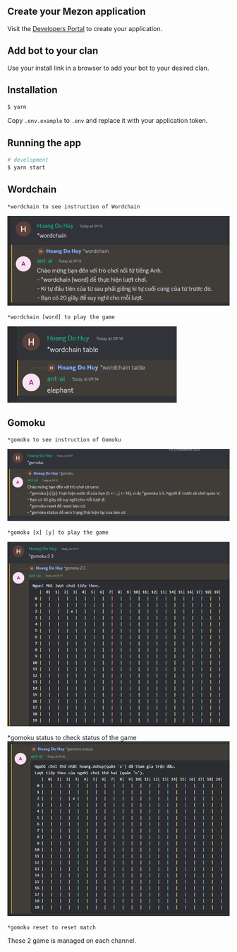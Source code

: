 ## Create your Mezon application

Visit the [Developers Portal](https://dev-developers.nccsoft.vn/) to create your application.

## Add bot to your clan

Use your install link in a browser to add your bot to your desired clan.

## Installation

```bash
$ yarn
```

Copy `.env.example` to `.env` and replace it with your application token.

## Running the app

```bash
# development
$ yarn start
```

## Wordchain
```
*wordchain to see instruction of Wordchain
```
![alt text](./public/image.png)

```
*wordchain [word] to play the game
```
![alt text](./public/image-1.png)

## Gomoku
```
*gomoku to see instruction of Gomoku
```
![alt text](./public/image-2.png)

```
*gomoku [x] [y] to play the game
```
![alt text](./public/image-3.png)

*gomoku status to check status of  the game
![alt text](./public/image-4.png)

```
*gomoku reset to reset match
```

These 2 game is managed on each channel.